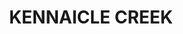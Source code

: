 ---
lastmod: '2025-04-06T06:05:20+00:00'
latitude: -30.62816
layout: suburb
longitude: 152.737629
postcode: '2449'
state: NSW
title: KENNAICLE CREEK
url: /nsw/kennaicle-creek/
---